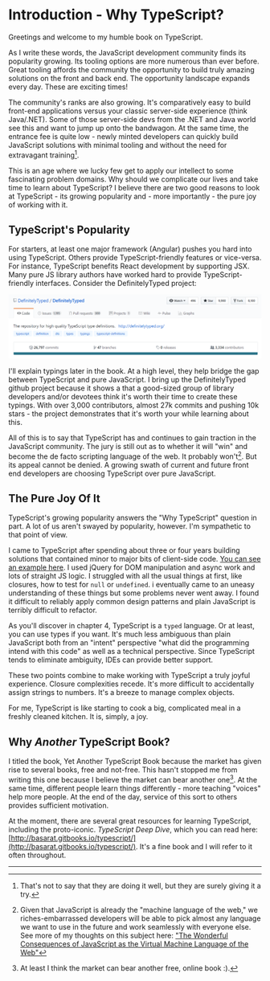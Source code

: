 # Introduction - Why TypeScript?

Greetings and welcome to my humble book on TypeScript.

As I write these words, the JavaScript development community finds its popularity growing. Its tooling options are more numerous than ever before. Great tooling affords the community the opportunity to build truly amazing solutions on the front and back end. The opportunity landscape expands every day. These are exciting times!

The community's ranks are also growing. It's comparatively easy to build front-end applications versus your classic server-side experience \(think Java/.NET\). Some of those server-side devs from the .NET and Java world see this and want to jump up onto the bandwagon. At the same time, the entrance fee is quite low - newly minted developers can quickly build JavaScript solutions with minimal tooling and without the need for extravagant training[^1].

This is an age where we lucky few get to apply our intellect to some fascinating problem domains. Why should we complicate our lives and take time to learn about TypeScript? I believe there are two good reasons to look at TypeScript - its growing popularity and - more importantly - the pure joy of working with it.
## TypeScript's Popularity

For starters, at least one major framework \(Angular\) pushes you hard into using TypeScript. Others provide TypeScript-friendly features or vice-versa. For instance, TypeScript benefits React development by supporting JSX. Many pure JS library authors have worked hard to provide TypeScript-friendly interfaces.  Consider the DefinitelyTyped project:

![](/assets/DefinitelyTypeAsOf2017_03_05.png)

I'll explain typings later in the book. At a high level, they help bridge the gap between TypeScript and pure JavaScript. I bring up the DefinitelyTyped github project because it shows a that a good-sized group of library developers and/or devotees think it's worth their time to create these typings. With over 3,000 contributors, almost 27k commits and pushing 10k stars - the project demonstrates that it's worth your while learning about this.

All of this is to say that TypeScript has and continues to gain traction in the JavaScript community. The jury is still out as to whether it will "win" and become the de facto scripting language of the web. It probably won't[^2]. But its appeal cannot be denied. A growing swath of current and future front end developers are choosing TypeScript over pure JavaScript.

## The Pure Joy Of It
TypeScript's growing popularity answers the "Why TypeScript" question in part. A lot of us aren't swayed by popularity, however. I'm sympathetic to that point of view. 

I came to TypeScript after spending about three or four years building solutions that contained minor to major bits of client-side code. [You can see an example here](http://www.bigapplesharepoint.com). I used jQuery for DOM manipulation and async work and lots of straight JS logic. I struggled with all the usual things at first, like closures, how to test for `null` or `undefined`. i eventually came to an uneasy understanding of these things but some problems never went away. I found it difficult to reliably apply common design patterns and plain JavaScript is terribly difficult to refactor.

As you'll discover in chapter 4, TypeScript is a `typed` language. Or at least, you can use types if you want. It's much less ambiguous than plain JavaScript both from an "intent" perspective "what did the programming intend with this code" as well as a technical perspective. Since TypeScript tends to eliminate ambiguity, IDEs can provide better support.

These two points combine to make working with TypeScript a truly joyful experience. Closure complexities recede. It's more difficult to accidentally assign strings to numbers. It's a breeze to manage complex objects. 

For me, TypeScript is like starting to cook a big, complicated meal in a freshly cleaned kitchen. It is, simply, a joy.

## Why *Another* TypeScript Book?

I titled the book, Yet Another TypeScript Book because the market has given rise to several books, free and not-free. This hasn't stopped me from writing this one because I believe the market can bear another one[^3]. At the same time, different people learn things differently - more teaching "voices" help more people. At the end of the day, service of this sort to others provides sufficient motivation.

At the moment, there are several great resources for learning TypeScript, including the proto-iconic. _TypeScript Deep Dive_, which you can read here: [http://basarat.gitbooks.io/typescript/](http://basarat.gitbooks.io/typescript/). It's a fine book and I will refer to it often throughout.

---
[^1]: That's not to say that they are doing it well, but they are surely giving it a try.

[^2]: Given that JavaScript is already the "machine language of the web," we riches-embarrassed developers will be able to pick almost any language we want to use in the future and work seamlessly with everyone else. See more of my thoughts on this subject here: ["The Wonderful Consequences of JavaScript as the Virtual Machine Language of the Web"](https://hackernoon.com/the-wonderful-consequences-of-javascript-as-the-virtual-machine-language-of-the-web-3a65cbf887fa#.b9rxgbbrs "https://hackernoon.com/the-wonderful-consequences-of-javascript-as-the-virtual-machine-language-of-the-web-3a65cbf887fa#.b9rxgbbrs") 

[^3]: At least I think the market can bear another free, online book :\).


